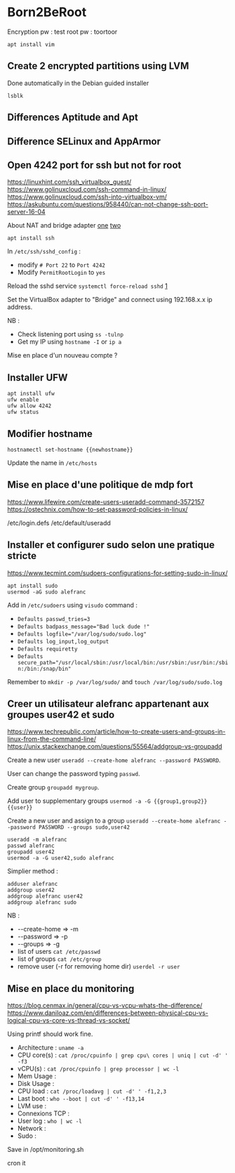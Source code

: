 # Born2BeRoot

Encryption pw : test
root pw : toortoor

```
apt install vim
```

## Create 2 encrypted partitions using LVM

Done automatically in the Debian guided installer

```
lsblk
```

## Differences Aptitude and Apt

## Difference SELinux and AppArmor

## Open 4242 port for ssh but not for root

https://linuxhint.com/ssh_virtualbox_guest/
https://www.golinuxcloud.com/ssh-command-in-linux/
https://www.golinuxcloud.com/ssh-into-virtualbox-vm/
https://askubuntu.com/questions/958440/can-not-change-ssh-port-server-16-04

About NAT and bridge adapter
[one](https://linuxhint.com/use-virtualbox-bridged-adapter/)
[two](https://www.malekal.com/vmware-differences-nat-vs-bridged-vs-host-only/)

```
apt install ssh
```

In `/etc/ssh/sshd_config` :

- modify `# Port 22` to `Port 4242`
- Modify `PermitRootLogin` to `yes`

Reload the sshd service `systemctl force-reload sshd`
[1](https://askubuntu.com/questions/105200/what-is-the-difference-between-service-restart-and-service-reload)

Set the VirtualBox adapter to "Bridge" and connect using 192.168.x.x ip address.

NB :

- Check listening port using `ss -tulnp`
- Get my IP using `hostname -I` or `ip a`


Mise en place d'un nouveau compte ?

## Installer UFW

```
apt install ufw
ufw enable
ufw allow 4242
ufw status
```

## Modifier hostname

```
hostnamectl set-hostname {{newhostname}}
```

Update the name in `/etc/hosts`

## Mise en place d'une politique de mdp fort

https://www.lifewire.com/create-users-useradd-command-3572157
https://ostechnix.com/how-to-set-password-policies-in-linux/

/etc/login.defs
/etc/default/useradd

## Installer et configurer sudo selon une pratique stricte

https://www.tecmint.com/sudoers-configurations-for-setting-sudo-in-linux/

```
apt install sudo
usermod -aG sudo alefranc
```

Add in `/etc/sudoers` using `visudo` command :

- `Defaults	passwd_tries=3`
- `Defaults	badpass_message="Bad luck dude !"`
- `Defaults	logfile="/var/log/sudo/sudo.log"`
- `Defaults	log_input,log_output`
- `Defaults	requiretty`
- `Defaults secure_path="/usr/local/sbin:/usr/local/bin:/usr/sbin:/usr/bin:/sbin:/bin:/snap/bin"`

Remember to `mkdir -p /var/log/sudo/` and `touch /var/log/sudo/sudo.log`

## Creer un utilisateur alefranc appartenant aux groupes user42 et sudo

https://www.techrepublic.com/article/how-to-create-users-and-groups-in-linux-from-the-command-line/
https://unix.stackexchange.com/questions/55564/addgroup-vs-groupadd

Create a new user `useradd --create-home alefranc --password PASSWORD`.

User can change the password typing `passwd`.

Create group `groupadd mygroup`.

Add user to supplementary groups `usermod -a -G {{group1,group2}} {{user}}`

Create a new user and assign to a group `useradd --create-home alefranc --password PASSWORD --groups sudo,user42`

```
useradd -m alefranc
passwd alefranc
groupadd user42
usermod -a -G user42,sudo alefranc
```

Simplier method :

```
adduser alefranc
addgroup user42
addgroup alefranc user42
addgroup alefranc sudo
```

NB :

- --create-home => -m
- --password    => -p
- --groups      => -g
- list of users `cat /etc/passwd`
- list of groups `cat /etc/group`
- remove user (-r for removing home dir) `userdel -r user`

## Mise en place du monitoring

https://blog.cenmax.in/general/cpu-vs-vcpu-whats-the-difference/
https://www.daniloaz.com/en/differences-between-physical-cpu-vs-logical-cpu-vs-core-vs-thread-vs-socket/

Using printf should work fine.

- Architecture : `uname -a`
- CPU core(s) : `cat /proc/cpuinfo | grep cpu\ cores | uniq | cut -d' ' -f3`
- vCPU(s) : `cat /proc/cpuinfo | grep processor | wc -l`
- Mem Usage :
- Disk Usage :
- CPU load : `cat /proc/loadavg | cut -d' ' -f1,2,3`
- Last boot : `who --boot | cut -d' ' -f13,14`
- LVM use :
- Connexions TCP :
- User log : `who | wc -l`
- Network :
- Sudo :

Save in /opt/monitoring.sh

cron it
